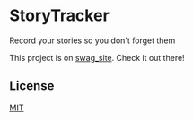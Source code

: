 # StoryTracker
Record your stories so you don't forget them

This project is on [swag_site](https://swag31415.github.io/Portfolio/). Check it out there!

## License
[MIT](https://choosealicense.com/licenses/mit/)